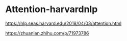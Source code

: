 # Attention-harvardnlp

https://nlp.seas.harvard.edu/2018/04/03/attention.html

https://zhuanlan.zhihu.com/p/71973786

